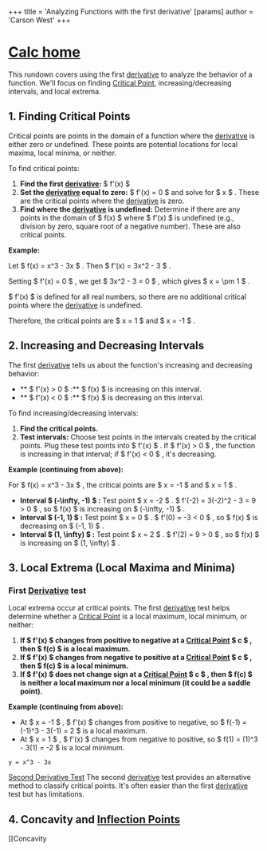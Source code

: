 +++
 title = 'Analyzing Functions with the first derivative'
[params]
	author = 'Carson West'
+++
# [Calc home](./../calc-home/)

This rundown covers using the first [derivative](./../derivative/) to analyze the behavior of a function.  We'll focus on finding [Critical Point](./../critical-point/), increasing/decreasing intervals, and local extrema.

## 1. Finding Critical Points

Critical points are points in the domain of a function where the [derivative](./../derivative/) is either zero or undefined.  These points are potential locations for local maxima, local minima, or neither.

To find critical points:

1. **Find the first [derivative](./../derivative/):**  $ f'(x) $ 
2. **Set the [derivative](./../derivative/) equal to zero:**  $ f'(x) = 0 $  and solve for  $ x $ .  These are the critical points where the [derivative](./../derivative/) is zero.
3. **Find where the [derivative](./../derivative/) is undefined:** Determine if there are any points in the domain of  $ f(x) $  where  $ f'(x) $  is undefined (e.g., division by zero, square root of a negative number). These are also critical points.

**Example:**

Let  $ f(x) = x^3 - 3x $ . Then  $ f'(x) = 3x^2 - 3 $ .

Setting  $ f'(x) = 0 $ , we get  $ 3x^2 - 3 = 0 $ , which gives  $ x = \pm 1 $ .

 $ f'(x) $  is defined for all real numbers, so there are no additional critical points where the [derivative](./../derivative/) is undefined.

Therefore, the critical points are  $ x = 1 $  and  $ x = -1 $ .


## 2. Increasing and Decreasing Intervals

The first [derivative](./../derivative/) tells us about the function's increasing and decreasing behavior:

* ** $ f'(x) > 0 $ :**   $ f(x) $  is increasing on this interval.
* ** $ f'(x) < 0 $ :**  $ f(x) $  is decreasing on this interval.

To find increasing/decreasing intervals:

1. **Find the critical points.**
2. **Test intervals:** Choose test points in the intervals created by the critical points.  Plug these test points into  $ f'(x) $ . If  $ f'(x) > 0 $ , the function is increasing in that interval; if  $ f'(x) < 0 $ , it's decreasing.


**Example (continuing from above):**

For  $ f(x) = x^3 - 3x $ , the critical points are  $ x = -1 $  and  $ x = 1 $ .

* **Interval  $ (-\infty, -1) $ :** Test point  $ x = -2 $ .  $ f'(-2) = 3(-2)^2 - 3 = 9 > 0 $ , so  $ f(x) $  is increasing on  $ (-\infty, -1) $ .
* **Interval  $ (-1, 1) $ :** Test point  $ x = 0 $ .  $ f'(0) = -3 < 0 $ , so  $ f(x) $  is decreasing on  $ (-1, 1) $ .
* **Interval  $ (1, \infty) $ :** Test point  $ x = 2 $ .  $ f'(2) = 9 > 0 $ , so  $ f(x) $  is increasing on  $ (1, \infty) $ .


## 3. Local Extrema (Local Maxima and Minima)

### First [Derivative](./../derivative/) test
Local extrema occur at critical points.  The first [derivative](./../derivative/) test helps determine whether a [Critical Point](./../critical-point/) is a local maximum, local minimum, or neither:

1. **If  $ f'(x) $  changes from positive to negative at a [Critical Point](./../critical-point/)  $ c $ , then  $ f(c) $  is a local maximum.**
2. **If  $ f'(x) $  changes from negative to positive at a [Critical Point](./../critical-point/)  $ c $ , then  $ f(c) $  is a local minimum.**
3. **If  $ f'(x) $  does not change sign at a [Critical Point](./../critical-point/)  $ c $ , then  $ f(c) $  is neither a local maximum nor a local minimum (it could be a saddle point).**


**Example (continuing from above):**

* At  $ x = -1 $ ,  $ f'(x) $  changes from positive to negative, so  $ f(-1) = (-1)^3 - 3(-1) = 2 $  is a local maximum.
* At  $ x = 1 $ ,  $ f'(x) $  changes from negative to positive, so  $ f(1) = (1)^3 - 3(1) = -2 $  is a local minimum.


```desmos-graph
y = x^3 - 3x
```

[Second Derivative Test](./../second-derivative-test/)  The second [derivative](./../derivative/) test provides an alternative method to classify critical points.  It's often easier than the first [derivative](./../derivative/) test but has limitations.

## 4. Concavity and [Inflection Points](./../inflection-points/)

[[Concavity